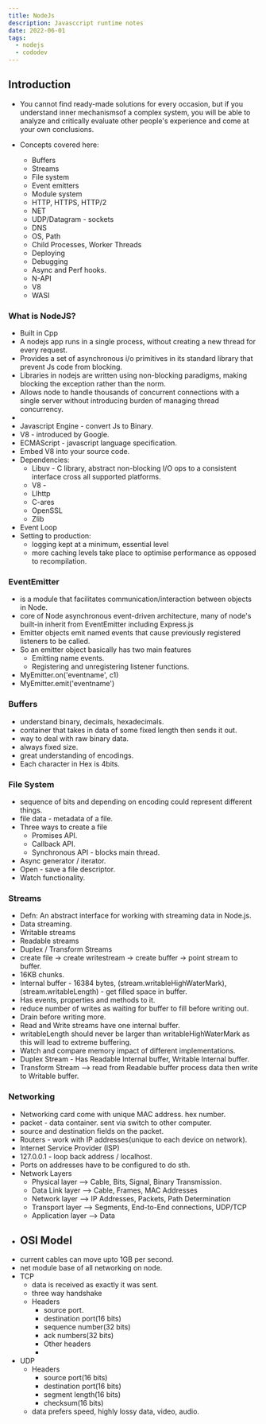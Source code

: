 ```yaml
---
title: NodeJs
description: Javasccript runtime notes
date: 2022-06-01
tags:
  - nodejs
  - cododev
---
```


## Introduction

- You cannot find ready-made solutions for every occasion, but if you understand inner mechanismsof a complex system,
  you will be able to analyze and critically evaluate other people's experience and come at your own conclusions.

- Concepts covered here:
  - Buffers
  - Streams
  - File system
  - Event emitters
  - Module system
  - HTTP, HTTPS, HTTP/2
  - NET
  - UDP/Datagram - sockets
  - DNS
  - OS, Path
  - Child Processes, Worker Threads
  - Deploying
  - Debugging
  - Async and Perf hooks.
  - N-API
  - V8
  - WASI
  

### What is NodeJS?  
  
  - Built in Cpp
  - A nodejs app runs in a single process, without creating a new thread for every request.
  - Provides a set of asynchronous i/o primitives in its standard library that prevent Js code from blocking.
  - Libraries in nodejs are written using non-blocking paradigms, making blocking the exception rather than the norm.
  - Allows node to handle thousands of concurrent connections with a single server without introducing burden of managing thread concurrency.
  -  
  - Javascript Engine - convert Js to Binary.
  - V8 - introduced by Google.
  - ECMAScript - javascript language specification.
  - Embed V8 into your source code.
  - Dependencies:
    - Libuv - C library, abstract non-blocking I/O ops to a consistent interface cross all supported platforms.
    - V8 - 
    - Llhttp
    - C-ares
    - OpenSSL
    - Zlib
  - Event Loop
  - Setting to production:
    - logging kept at a minimum, essential level
    - more caching levels take place to optimise performance as opposed to recompilation.

### EventEmitter

  - is a module that facilitates communication/interaction between objects in Node.
  - core of Node asynchronous event-driven architecture, many of node's built-in inherit from EventEmitter including Express.js
  - Emitter objects emit named events that cause previously registered listeners to be called.
  - So an emitter object basically has two main features
    - Emitting name events.
    - Registering and unregistering listener functions.
  - MyEmitter.on('eventname', c1)
  - MyEmitter.emit('eventname')
  
### Buffers

  - understand binary, decimals, hexadecimals.
  - container that takes in data of some fixed length then sends it out.
  - way to deal with raw binary data.
  - always fixed size.
  - great understanding of encodings.
  - Each character in Hex is 4bits.

### File System

  - sequence of bits and depending on encoding could represent different things.
  - file data - metadata of a file.
  - Three ways to create a file
    - Promises API.
    - Callback API.
    - Synchronous API - blocks main thread.
  - Async generator / iterator.
  - Open - save a file descriptor. 
  - Watch functionality.    

### Streams
  
  - Defn: An abstract interface for working with streaming data in Node.js.
  - Data streaming.
  - Writable streams
  - Readable streams
  - Duplex / Transform Streams
  - create file -> create writestream -> create buffer -> point stream to buffer.
  - 16KB chunks.
  - Internal buffer - 16384 bytes, (stream.writableHighWaterMark), (stream.writableLength) - get filled space in buffer.
  - Has events, properties and methods to it.
  - reduce number of writes as waiting for buffer to fill before writing out.
  - Drain before writing more.
  - Read and Write streams have one internal buffer.
  - writableLength should never be larger than writableHighWaterMark as this will lead to extreme buffering.
  - Watch and compare memory impact of different implementations.  
  - Duplex Stream - Has Readable Internal buffer, Writable Internal buffer.
  - Transform Stream --> read from Readable buffer process data then write to Writable buffer.

### Networking
  
  - Networking card come with unique MAC address. hex number.
  - packet - data container. sent via switch to other computer.
  - source and destination fields on the packet.
  - Routers - work with IP addresses(unique to each device on network).
  - Internet Service Provider (ISP)
  - 127.0.0.1 - loop back address / localhost.
  - Ports on addresses have to be configured to do sth.
  - Network Layers
    - Physical layer --> Cable, Bits, Signal, Binary Transmission.
    - Data Link layer --> Cable, Frames, MAC Addresses
    - Network layer --> IP Addresses, Packets, Path Determination
    - Transport layer --> Segments, End-to-End connections, UDP/TCP
    - Application layer --> Data
  - OSI Model
    - 
  - current cables can move upto 1GB per second.
  - net module base of all networking on node.
  - TCP
    - data is received as exactly it was sent.
    - three way handshake
    - Headers
      - source port.
      - destination port(16 bits)
      - sequence number(32 bits)
      - ack numbers(32 bits)
      - Other headers
      -
  - UDP
      - Headers
        - source port(16 bits)
        - destination port(16 bits)
        - segment length(16 bits)
        - checksum(16 bits)
    - data prefers speed, highly lossy data, video, audio.